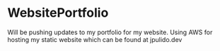 # WebsitePortfolio
Will be pushing updates to my portfolio for my website. Using AWS for hosting my static website which can be found at jpulido.dev
